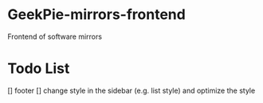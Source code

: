 # GeekPie-mirrors-frontend
Frontend of software mirrors

# Todo List
[] footer
[] change <a> style in the sidebar (e.g. list style) and optimize the <card> style